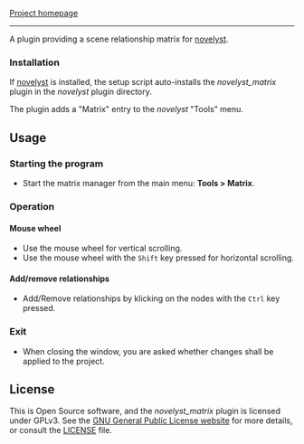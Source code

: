 [Project homepage](https://peter88213.github.io/novelyst_matrix)

--- 

A plugin providing a scene relationship matrix for [novelyst](https://peter88213.github.io/novelyst/).

### Installation

If [novelyst](https://peter88213.github.io/novelyst/) is installed, the setup script auto-installs the *novelyst_matrix* plugin in the *novelyst* plugin directory.

The plugin adds a "Matrix" entry to the *novelyst* "Tools" menu. 


## Usage

### Starting the program

- Start the matrix manager from the main menu: **Tools > Matrix**.

### Operation

#### Mouse wheel

- Use the mouse wheel for vertical scrolling.
- Use the mouse wheel with the `Shift` key pressed for horizontal scrolling.    

#### Add/remove relationships

- Add/Remove relationships by klicking on the nodes with the `Ctrl` key pressed.


### Exit 

- When closing the window, you are asked whether changes shall be applied to the project.


## License

This is Open Source software, and the *novelyst_matrix* plugin is licensed under GPLv3. See the
[GNU General Public License website](https://www.gnu.org/licenses/gpl-3.0.en.html) for more
details, or consult the [LICENSE](https://github.com/peter88213/novelyst_matrix/blob/main/LICENSE) file.

